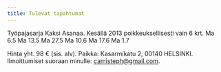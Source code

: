 ```yaml
---
title: Tulevat tapahtumat
---
```


Työpajasarja Kaksi Asanaa. Kesällä 2013 poikkeuksellisesti vain 6 krt.
Ma 6.5
Ma 13.5
Ma 27.5
Ma 10.6
Ma 17.6
Ma 1.7

Hinta yht. 98 € (sis. alv). Paikka: Kasarmikatu 2, 00140 HELSINKI. Ilmoittumiset suoraan minulle: camisteph@gmail.com.
